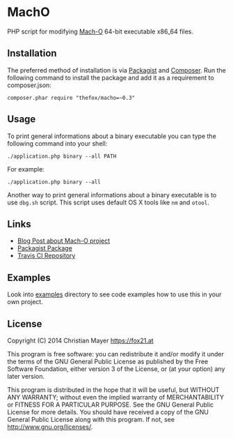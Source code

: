 # MachO

PHP script for modifying [Mach-O](https://en.wikipedia.org/wiki/Mach-O) 64-bit executable x86_64 files.

## Installation

The preferred method of installation is via [Packagist](https://packagist.org/packages/thefox/macho) and [Composer](https://getcomposer.org/). Run the following command to install the package and add it as a requirement to composer.json:

	composer.phar require "thefox/macho=~0.3"

## Usage

To print general informations about a binary executable you can type the following command into your shell:

	./application.php binary --all PATH

For example:

	./application.php binary --all

Another way to print general informations about a binary executable is to use `dbg.sh` script. This script uses default OS X tools like `nm` and `otool`.

## Links

- [Blog Post about Mach-O project](http://blog.fox21.at/2015/02/14/mach-o.html)
- [Packagist Package](https://packagist.org/packages/thefox/macho)
- [Travis CI Repository](https://travis-ci.org/TheFox/macho)

## Examples

Look into [examples](examples) directory to see code examples how to use this in your own project.

## License

Copyright (C) 2014 Christian Mayer <https://fox21.at>

This program is free software: you can redistribute it and/or modify it under the terms of the GNU General Public License as published by the Free Software Foundation, either version 3 of the License, or (at your option) any later version.

This program is distributed in the hope that it will be useful, but WITHOUT ANY WARRANTY; without even the implied warranty of MERCHANTABILITY or FITNESS FOR A PARTICULAR PURPOSE. See the GNU General Public License for more details. You should have received a copy of the GNU General Public License along with this program. If not, see <http://www.gnu.org/licenses/>.
